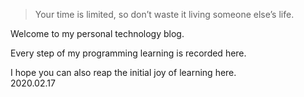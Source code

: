 > Your time is limited, so don’t waste it living someone else’s life. 

Welcome to my personal technology blog.

Every step of my programming learning is recorded here.

I hope you can also reap the initial joy of learning here.           
                                                             2020.02.17
